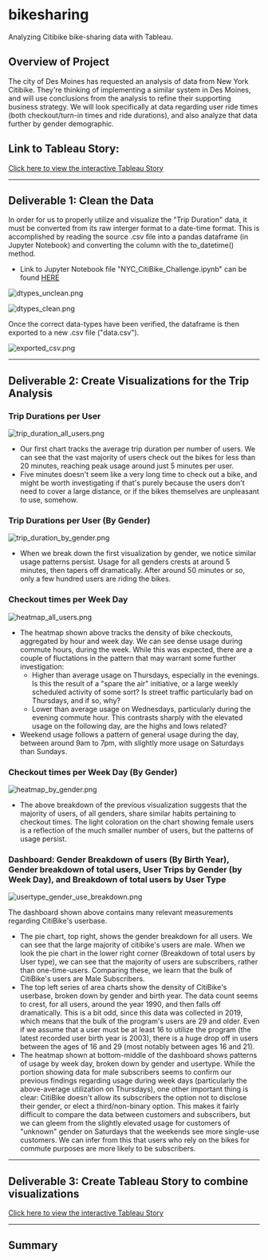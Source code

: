 # bikesharing

Analyzing Citibike bike-sharing data with Tableau.

## Overview of Project

The city of Des Moines has requested an analysis of data from New York Citibike.  They're thinking of implementing a similar system in Des Moines, and will use conclusions from the analysis to refine their supporting business strategy.  We will look specifically at data regarding user ride times (both checkout/turn-in times and ride durations), and also analyze that data further by gender demographic.

## Link to Tableau Story:

[Click here to view the interactive Tableau Story](https://public.tableau.com/app/profile/matthew.a.hardy/viz/CitibikeChallenge_16434005025880/NYCCitibikeAnalysis?publish=yes)

---

## Deliverable 1: Clean the Data

In order for us to properly utilize and visualize the "Trip Duration" data, it must be converted from its raw interger format to a date-time format.  This is accomplished by reading the source .csv file into a pandas dataframe (in Jupyter Notebook) and converting the column with the to_datetime() method.
- Link to Jupyter Notebook file "NYC_CitiBike_Challenge.ipynb" can be found [HERE](https://github.com/ZeroDarkHardy/bikesharing/blob/main/NYC_CitiBike_Challenge.ipynb)

![dtypes_unclean.png](https://github.com/ZeroDarkHardy/bikesharing/blob/main/resources/dtypes_unclean.png)

![dtypes_clean.png](https://github.com/ZeroDarkHardy/bikesharing/blob/main/resources/dtypes_clean.png)

Once the correct data-types have been verified, the dataframe is then exported to a new .csv file ("data.csv").

![exported_csv.png](https://github.com/ZeroDarkHardy/bikesharing/blob/main/resources/exported_csv.png)

---

## Deliverable 2: Create Visualizations for the Trip Analysis

### Trip Durations per User

![trip_duration_all_users.png](https://github.com/ZeroDarkHardy/bikesharing/blob/main/resources/trip_duration_all_users.png)

- Our first chart tracks the average trip duration per number of users.  We can see that the vast majority of users check out the bikes for less than 20 minutes, reaching peak usage around just 5 minutes per user.
- Five minutes doesn't seem like a very long time to check out a bike, and might be worth investigating if that's purely because the users don't need to cover a large distance, or if the bikes themselves are unpleasant to use, somehow.

### Trip Durations per User (By Gender)

![trip_duration_by_gender.png](https://github.com/ZeroDarkHardy/bikesharing/blob/main/resources/trip_duration_by_gender.png)

- When we break down the first visualization by gender, we notice similar usage patterns persist.  Usage for all genders crests at around 5 minutes, then tapers off dramatically.  After around 50 minutes or so, only a few hundred users are riding the bikes.

### Checkout times per Week Day

![heatmap_all_users.png](https://github.com/ZeroDarkHardy/bikesharing/blob/main/resources/heatmap_all_users.png)

- The heatmap shown above tracks the density of bike checkouts, aggregated by hour and week day.  We can see dense usage during commute hours, during the week.  While this was expected, there are a couple of fluctations in the pattern that may warrant some further investigation:
    - Higher than average usage on Thursdays, especially in the evenings.  Is this the result of a "spare the air" initiative, or a large weekly scheduled activity of some sort?  Is street traffic particularly bad on Thursdays, and if so, why?
    - Lower than average usage on Wednesdays, particularly during the evening commute hour.  This contrasts sharply with the elevated usage on the following day, are the highs and lows related?
- Weekend usage follows a pattern of general usage during the day, between around 9am to 7pm, with slightly more usage on Saturdays than Sundays.

### Checkout times per Week Day (By Gender)

![heatmap_by_gender.png](https://github.com/ZeroDarkHardy/bikesharing/blob/main/resources/heatmap_by_gender.png)

- The above breakdown of the previous visualization suggests that the majority of users, of all genders, share similar habits pertaining to checkout times.  The light coloration on the chart showing female users is a reflection of the much smaller number of users, but the patterns of usage persist.

### Dashboard: Gender Breakdown of users (By Birth Year), Gender breakdown of total users, User Trips by Gender (by Week Day), and Breakdown of total users by User Type

![usertype_gender_use_breakdown.png](https://github.com/ZeroDarkHardy/bikesharing/blob/main/resources/usertype_gender_use_breakdown.png)

The dashboard shown above contains many relevant measurements regarding CitiBike's userbase.
- The pie chart, top right, shows the gender breakdown for all users.  We can see that the large majority of citibike's users are male.  When we look the pie chart in the lower right corner (Breakdown of total users by User type), we can see that the majority of users are subscribers, rather than one-time-users.  Comparing these, we learn that the bulk of CitiBike's users are Male Subscribers.
- The top left series of area charts show the density of CitiBike's userbase, broken down by gender and birth year.  The data count seems to crest, for all users, around the year 1990, and then falls off dramatically.  This is a bit odd, since this data was collected in 2019, which means that the bulk of the program's users are 29 and older.  Even if we assume that a user must be at least 16 to utilize the program (the latest recorded user birth year is 2003), there is a huge drop off in users between the ages of 16 and 29 (most notably between ages 16 and 21).  
- The heatmap shown at bottom-middle of the dashboard shows patterns of usage by week day, broken down by gender and usertype.  While the portion showing data for male subscribers seems to confirm our previous findings regarding usage during week days (particularly the above-average utilization on Thursdays), one other important thing is clear:  CitiBike doesn't allow its subscribers the option not to disclose their gender, or elect a third/non-binary option.  This makes it fairly difficult to compare the data between customers and subscribers, but we can gleem from the slightly elevated usage for customers of "unknown" gender on Saturdays that the weekends see more single-use customers.  We can infer from this that users who rely on the bikes for commute purposes are more likely to be subscribers.

---

## Deliverable 3: Create Tableau Story to combine visualizations

[Click here to view the interactive Tableau Story](https://public.tableau.com/app/profile/matthew.a.hardy/viz/CitibikeChallenge_16434005025880/NYCCitibikeAnalysis?publish=yes)

---

## Summary

